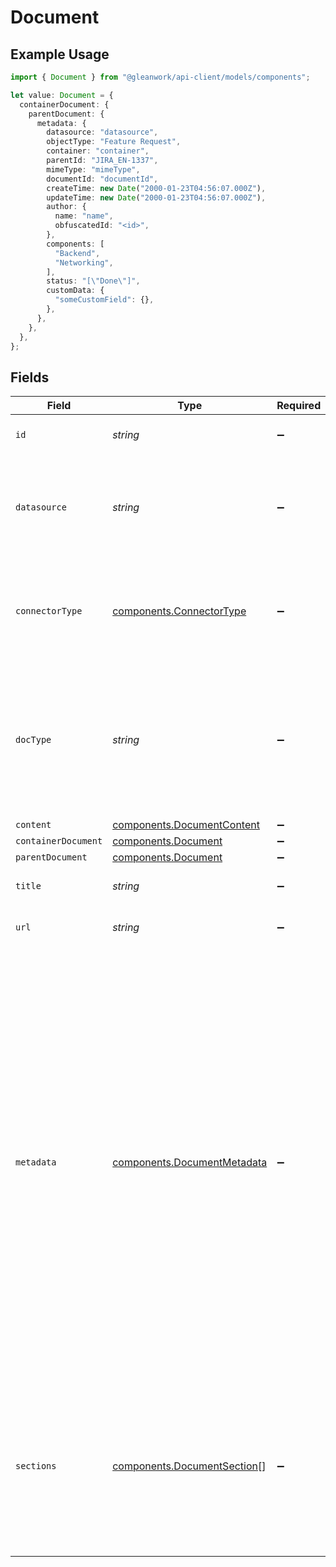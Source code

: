 # Document

## Example Usage

```typescript
import { Document } from "@gleanwork/api-client/models/components";

let value: Document = {
  containerDocument: {
    parentDocument: {
      metadata: {
        datasource: "datasource",
        objectType: "Feature Request",
        container: "container",
        parentId: "JIRA_EN-1337",
        mimeType: "mimeType",
        documentId: "documentId",
        createTime: new Date("2000-01-23T04:56:07.000Z"),
        updateTime: new Date("2000-01-23T04:56:07.000Z"),
        author: {
          name: "name",
          obfuscatedId: "<id>",
        },
        components: [
          "Backend",
          "Networking",
        ],
        status: "[\"Done\"]",
        customData: {
          "someCustomField": {},
        },
      },
    },
  },
};
```

## Fields

| Field                                                                                                                                                                                                                                                                                                                                                                                                                | Type                                                                                                                                                                                                                                                                                                                                                                                                                 | Required                                                                                                                                                                                                                                                                                                                                                                                                             | Description                                                                                                                                                                                                                                                                                                                                                                                                          | Example                                                                                                                                                                                                                                                                                                                                                                                                              |
| -------------------------------------------------------------------------------------------------------------------------------------------------------------------------------------------------------------------------------------------------------------------------------------------------------------------------------------------------------------------------------------------------------------------- | -------------------------------------------------------------------------------------------------------------------------------------------------------------------------------------------------------------------------------------------------------------------------------------------------------------------------------------------------------------------------------------------------------------------- | -------------------------------------------------------------------------------------------------------------------------------------------------------------------------------------------------------------------------------------------------------------------------------------------------------------------------------------------------------------------------------------------------------------------- | -------------------------------------------------------------------------------------------------------------------------------------------------------------------------------------------------------------------------------------------------------------------------------------------------------------------------------------------------------------------------------------------------------------------- | -------------------------------------------------------------------------------------------------------------------------------------------------------------------------------------------------------------------------------------------------------------------------------------------------------------------------------------------------------------------------------------------------------------------- |
| `id`                                                                                                                                                                                                                                                                                                                                                                                                                 | *string*                                                                                                                                                                                                                                                                                                                                                                                                             | :heavy_minus_sign:                                                                                                                                                                                                                                                                                                                                                                                                   | The Glean Document ID.                                                                                                                                                                                                                                                                                                                                                                                               |                                                                                                                                                                                                                                                                                                                                                                                                                      |
| `datasource`                                                                                                                                                                                                                                                                                                                                                                                                         | *string*                                                                                                                                                                                                                                                                                                                                                                                                             | :heavy_minus_sign:                                                                                                                                                                                                                                                                                                                                                                                                   | The app or other repository type from which the document was extracted                                                                                                                                                                                                                                                                                                                                               |                                                                                                                                                                                                                                                                                                                                                                                                                      |
| `connectorType`                                                                                                                                                                                                                                                                                                                                                                                                      | [components.ConnectorType](../../models/components/connectortype.md)                                                                                                                                                                                                                                                                                                                                                 | :heavy_minus_sign:                                                                                                                                                                                                                                                                                                                                                                                                   | The source from which document content was pulled, e.g. an API crawl or browser history                                                                                                                                                                                                                                                                                                                              |                                                                                                                                                                                                                                                                                                                                                                                                                      |
| `docType`                                                                                                                                                                                                                                                                                                                                                                                                            | *string*                                                                                                                                                                                                                                                                                                                                                                                                             | :heavy_minus_sign:                                                                                                                                                                                                                                                                                                                                                                                                   | The datasource-specific type of the document (e.g. for Jira issues, this is the issue type such as Bug or Feature Request).                                                                                                                                                                                                                                                                                          |                                                                                                                                                                                                                                                                                                                                                                                                                      |
| `content`                                                                                                                                                                                                                                                                                                                                                                                                            | [components.DocumentContent](../../models/components/documentcontent.md)                                                                                                                                                                                                                                                                                                                                             | :heavy_minus_sign:                                                                                                                                                                                                                                                                                                                                                                                                   | N/A                                                                                                                                                                                                                                                                                                                                                                                                                  |                                                                                                                                                                                                                                                                                                                                                                                                                      |
| `containerDocument`                                                                                                                                                                                                                                                                                                                                                                                                  | [components.Document](../../models/components/document.md)                                                                                                                                                                                                                                                                                                                                                           | :heavy_minus_sign:                                                                                                                                                                                                                                                                                                                                                                                                   | N/A                                                                                                                                                                                                                                                                                                                                                                                                                  |                                                                                                                                                                                                                                                                                                                                                                                                                      |
| `parentDocument`                                                                                                                                                                                                                                                                                                                                                                                                     | [components.Document](../../models/components/document.md)                                                                                                                                                                                                                                                                                                                                                           | :heavy_minus_sign:                                                                                                                                                                                                                                                                                                                                                                                                   | N/A                                                                                                                                                                                                                                                                                                                                                                                                                  |                                                                                                                                                                                                                                                                                                                                                                                                                      |
| `title`                                                                                                                                                                                                                                                                                                                                                                                                              | *string*                                                                                                                                                                                                                                                                                                                                                                                                             | :heavy_minus_sign:                                                                                                                                                                                                                                                                                                                                                                                                   | The title of the document.                                                                                                                                                                                                                                                                                                                                                                                           |                                                                                                                                                                                                                                                                                                                                                                                                                      |
| `url`                                                                                                                                                                                                                                                                                                                                                                                                                | *string*                                                                                                                                                                                                                                                                                                                                                                                                             | :heavy_minus_sign:                                                                                                                                                                                                                                                                                                                                                                                                   | A permalink for the document.                                                                                                                                                                                                                                                                                                                                                                                        |                                                                                                                                                                                                                                                                                                                                                                                                                      |
| `metadata`                                                                                                                                                                                                                                                                                                                                                                                                           | [components.DocumentMetadata](../../models/components/documentmetadata.md)                                                                                                                                                                                                                                                                                                                                           | :heavy_minus_sign:                                                                                                                                                                                                                                                                                                                                                                                                   | N/A                                                                                                                                                                                                                                                                                                                                                                                                                  | {<br/>"container": "container",<br/>"parentId": "JIRA_EN-1337",<br/>"createTime": "2000-01-23T04:56:07.000Z",<br/>"datasource": "datasource",<br/>"author": {<br/>"name": "name"<br/>},<br/>"documentId": "documentId",<br/>"updateTime": "2000-01-23T04:56:07.000Z",<br/>"mimeType": "mimeType",<br/>"objectType": "Feature Request",<br/>"components": [<br/>"Backend",<br/>"Networking"<br/>],<br/>"status": [<br/>"Done"<br/>],<br/>"customData": {<br/>"someCustomField": "someCustomValue"<br/>}<br/>} |
| `sections`                                                                                                                                                                                                                                                                                                                                                                                                           | [components.DocumentSection](../../models/components/documentsection.md)[]                                                                                                                                                                                                                                                                                                                                           | :heavy_minus_sign:                                                                                                                                                                                                                                                                                                                                                                                                   | A list of content sub-sections in the document, e.g. text blocks with different headings in a Drive doc or Confluence page.                                                                                                                                                                                                                                                                                          |                                                                                                                                                                                                                                                                                                                                                                                                                      |